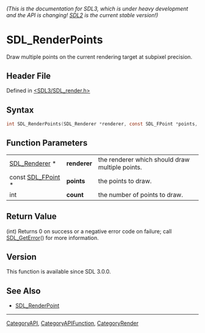 ###### (This is the documentation for SDL3, which is under heavy development and the API is changing! [SDL2](https://wiki.libsdl.org/SDL2/) is the current stable version!)
# SDL_RenderPoints

Draw multiple points on the current rendering target at subpixel precision.

## Header File

Defined in [<SDL3/SDL_render.h>](https://github.com/libsdl-org/SDL/blob/main/include/SDL3/SDL_render.h)

## Syntax

```c
int SDL_RenderPoints(SDL_Renderer *renderer, const SDL_FPoint *points, int count);
```

## Function Parameters

|                                  |              |                                                 |
| -------------------------------- | ------------ | ----------------------------------------------- |
| [SDL_Renderer](SDL_Renderer) *   | **renderer** | the renderer which should draw multiple points. |
| const [SDL_FPoint](SDL_FPoint) * | **points**   | the points to draw.                             |
| int                              | **count**    | the number of points to draw.                   |

## Return Value

(int) Returns 0 on success or a negative error code on failure; call
[SDL_GetError](SDL_GetError)() for more information.

## Version

This function is available since SDL 3.0.0.

## See Also

- [SDL_RenderPoint](SDL_RenderPoint)

----
[CategoryAPI](CategoryAPI), [CategoryAPIFunction](CategoryAPIFunction), [CategoryRender](CategoryRender)

